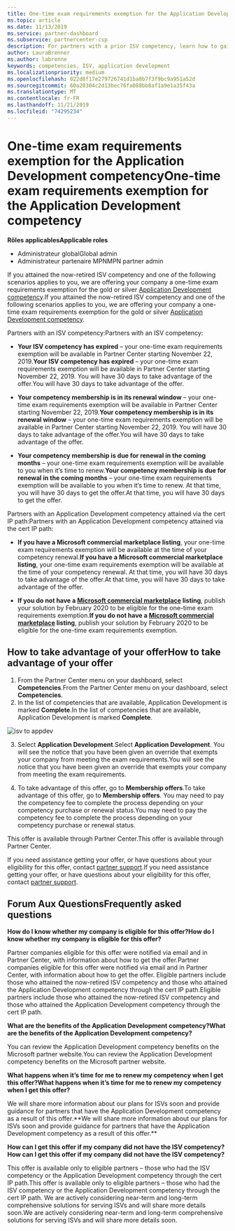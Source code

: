 ```yaml
---
title: One-time exam requirements exemption for the Application Development competency | Partner Center
ms.topic: article
ms.date: 11/13/2019
ms.service: partner-dashboard
ms.subservice: partnercenter-csp
description: For partners with a prior ISV competency, learn how to gain a one-time exam requirements exemption for the Application Development competency
author: LauraBrenner
ms.author: labrenne
keywords: competencies, ISV, application development
ms.localizationpriority: medium
ms.openlocfilehash: 022d8f17e279726741d1ba8b7f3f9bc9a951a52d
ms.sourcegitcommit: 60a20304c2d13bec76fa088bb8af1a9e1a35f43a
ms.translationtype: MT
ms.contentlocale: fr-FR
ms.lasthandoff: 11/21/2019
ms.locfileid: "74295234"
---
```

# <a name="one-time-exam-requirements-exemption-for-the-application-development-competency"></a><span data-ttu-id="4bc2d-104">One-time exam requirements exemption for the Application Development competency</span><span class="sxs-lookup"><span data-stu-id="4bc2d-104">One-time exam requirements exemption for the Application Development competency</span></span>

<span data-ttu-id="4bc2d-105">**Rôles applicables**</span><span class="sxs-lookup"><span data-stu-id="4bc2d-105">**Applicable roles**</span></span>

- <span data-ttu-id="4bc2d-106">Administrateur global</span><span class="sxs-lookup"><span data-stu-id="4bc2d-106">Global admin</span></span>
- <span data-ttu-id="4bc2d-107">Administrateur partenaire MPN</span><span class="sxs-lookup"><span data-stu-id="4bc2d-107">MPN partner admin</span></span>

<span data-ttu-id="4bc2d-108">If you attained the now-retired ISV competency and one of the following scenarios applies to you, we are offering your company a one-time exam requirements exemption for the gold or silver [Application Development competency](https://partner.microsoft.com/membership/application-development-competency).</span><span class="sxs-lookup"><span data-stu-id="4bc2d-108">If you attained the now-retired ISV competency and one of the following scenarios applies to you, we are offering your company a one-time exam requirements exemption for the gold or silver [Application Development competency](https://partner.microsoft.com/membership/application-development-competency).</span></span> 

<span data-ttu-id="4bc2d-109">Partners with an ISV competency:</span><span class="sxs-lookup"><span data-stu-id="4bc2d-109">Partners with an ISV competency:</span></span>

- <span data-ttu-id="4bc2d-110">**Your ISV competency has expired** – your one-time exam requirements exemption will be available in Partner Center starting November 22, 2019.</span><span class="sxs-lookup"><span data-stu-id="4bc2d-110">**Your ISV competency has expired** – your one-time exam requirements exemption will be available in Partner Center starting November 22, 2019.</span></span> <span data-ttu-id="4bc2d-111">You will have 30 days to take advantage of the offer.</span><span class="sxs-lookup"><span data-stu-id="4bc2d-111">You will have 30 days to take advantage of the offer.</span></span> 

- <span data-ttu-id="4bc2d-112">**Your competency membership is in its renewal window** – your one-time exam requirements exemption will be available in Partner Center starting November 22, 2019.</span><span class="sxs-lookup"><span data-stu-id="4bc2d-112">**Your competency membership is in its renewal window** – your one-time exam requirements exemption will be available in Partner Center starting November 22, 2019.</span></span> <span data-ttu-id="4bc2d-113">You will have 30 days to take advantage of the offer.</span><span class="sxs-lookup"><span data-stu-id="4bc2d-113">You will have 30 days to take advantage of the offer.</span></span> 

- <span data-ttu-id="4bc2d-114">**Your competency membership is due for renewal in the coming months** – your one-time exam requirements exemption will be available to you when it’s time to renew.</span><span class="sxs-lookup"><span data-stu-id="4bc2d-114">**Your competency membership is due for renewal in the coming months** – your one-time exam requirements exemption will be available to you when it’s time to renew.</span></span> <span data-ttu-id="4bc2d-115">At that time, you will have 30 days to get the offer.</span><span class="sxs-lookup"><span data-stu-id="4bc2d-115">At that time, you will have 30 days to get the offer.</span></span>

<span data-ttu-id="4bc2d-116">Partners with an Application Development competency attained via the cert IP path:</span><span class="sxs-lookup"><span data-stu-id="4bc2d-116">Partners with an Application Development competency attained via the cert IP path:</span></span>

- <span data-ttu-id="4bc2d-117">**If you have a Microsoft commercial marketplace listing**, your one-time exam requirements exemption will be available at the time of your competency renewal.</span><span class="sxs-lookup"><span data-stu-id="4bc2d-117">**If you have a Microsoft commercial marketplace listing**, your one-time exam requirements exemption will be available at the time of your competency renewal.</span></span> <span data-ttu-id="4bc2d-118">At that time, you will have 30 days to take advantage of the offer.</span><span class="sxs-lookup"><span data-stu-id="4bc2d-118">At that time, you will have 30 days to take advantage of the offer.</span></span>

- <span data-ttu-id="4bc2d-119">**If you do not have a [Microsoft commercial marketplace](https://azure.microsoft.com/overview/commercial-marketplace/) listing**, publish your solution by February 2020 to be eligible for the one-time exam requirements exemption.</span><span class="sxs-lookup"><span data-stu-id="4bc2d-119">**If you do not have a [Microsoft commercial marketplace](https://azure.microsoft.com/overview/commercial-marketplace/) listing**, publish your solution by February 2020 to be eligible for the one-time exam requirements exemption.</span></span>

## <a name="how-to-take-advantage-of-your-offer"></a><span data-ttu-id="4bc2d-120">How to take advantage of your offer</span><span class="sxs-lookup"><span data-stu-id="4bc2d-120">How to take advantage of your offer</span></span>

1. <span data-ttu-id="4bc2d-121">From the Partner Center menu on your dashboard, select **Competencies**.</span><span class="sxs-lookup"><span data-stu-id="4bc2d-121">From the Partner Center menu on your dashboard, select **Competencies**.</span></span>
2. <span data-ttu-id="4bc2d-122">In the list of competencies that are available, Application Development is marked **Complete**.</span><span class="sxs-lookup"><span data-stu-id="4bc2d-122">In the list of competencies that are available, Application Development is marked **Complete**.</span></span>

![isv to appdev](images/appdev.png)

3. <span data-ttu-id="4bc2d-124">Select **Application Development**.</span><span class="sxs-lookup"><span data-stu-id="4bc2d-124">Select **Application Development**.</span></span> <span data-ttu-id="4bc2d-125">You will see the notice that you have been given an override that exempts your company from meeting the exam requirements.</span><span class="sxs-lookup"><span data-stu-id="4bc2d-125">You will see the notice that you have been given an override that exempts your company from meeting the exam requirements.</span></span> 

4. <span data-ttu-id="4bc2d-126">To take advantage of this offer, go to **Membership offers**.</span><span class="sxs-lookup"><span data-stu-id="4bc2d-126">To take advantage of this offer, go to **Membership offers**.</span></span> <span data-ttu-id="4bc2d-127">You may need to pay the competency fee to complete the process depending on your competency purchase or renewal status.</span><span class="sxs-lookup"><span data-stu-id="4bc2d-127">You may need to pay the competency fee to complete the process depending on your competency purchase or renewal status.</span></span> 

<span data-ttu-id="4bc2d-128">This offer is available through Partner Center.</span><span class="sxs-lookup"><span data-stu-id="4bc2d-128">This offer is available through Partner Center.</span></span>

<span data-ttu-id="4bc2d-129">If you need assistance getting your offer, or have questions about your eligibility for this offer, contact [partner support](https://partner.microsoft.com/Support).</span><span class="sxs-lookup"><span data-stu-id="4bc2d-129">If you need assistance getting your offer, or have questions about your eligibility for this offer, contact [partner support](https://partner.microsoft.com/Support).</span></span> 

## <a name="frequently-asked-questions"></a><span data-ttu-id="4bc2d-130">Forum Aux Questions</span><span class="sxs-lookup"><span data-stu-id="4bc2d-130">Frequently asked questions</span></span>

<span data-ttu-id="4bc2d-131">**How do I know whether my company is eligible for this offer?**</span><span class="sxs-lookup"><span data-stu-id="4bc2d-131">**How do I know whether my company is eligible for this offer?**</span></span>

<span data-ttu-id="4bc2d-132">Partner companies eligible for this offer were notified via email and in Partner Center, with information about how to get the offer.</span><span class="sxs-lookup"><span data-stu-id="4bc2d-132">Partner companies eligible for this offer were notified via email and in Partner Center, with information about how to get the offer.</span></span> <span data-ttu-id="4bc2d-133">Eligible partners include those who attained the now-retired ISV competency and those who attained the Application Development competency through the cert IP path.</span><span class="sxs-lookup"><span data-stu-id="4bc2d-133">Eligible partners include those who attained the now-retired ISV competency and those who attained the Application Development competency through the cert IP path.</span></span> 

<span data-ttu-id="4bc2d-134">**What are the benefits of the Application Development competency?**</span><span class="sxs-lookup"><span data-stu-id="4bc2d-134">**What are the benefits of the Application Development competency?**</span></span>

<span data-ttu-id="4bc2d-135">You can review the Application Development competency benefits on the Microsoft partner website.</span><span class="sxs-lookup"><span data-stu-id="4bc2d-135">You can review the Application Development competency benefits on the Microsoft partner website.</span></span> 

<span data-ttu-id="4bc2d-136">**What happens when it’s time for me to renew my competency when I get this offer?**</span><span class="sxs-lookup"><span data-stu-id="4bc2d-136">**What happens when it’s time for me to renew my competency when I get this offer?**</span></span> 

<span data-ttu-id="4bc2d-137">We will share more information about our plans for ISVs soon and provide guidance for partners that have the Application Development competency as a result of this offer.\*\*</span><span class="sxs-lookup"><span data-stu-id="4bc2d-137">We will share more information about our plans for ISVs soon and provide guidance for partners that have the Application Development competency as a result of this offer.\*\*</span></span>  

<span data-ttu-id="4bc2d-138">**How can I get this offer if my company did not have the ISV competency?**</span><span class="sxs-lookup"><span data-stu-id="4bc2d-138">**How can I get this offer if my company did not have the ISV competency?**</span></span>

<span data-ttu-id="4bc2d-139">This offer is available only to eligible partners – those who had the ISV competency or the Application Development competency through the cert IP path.</span><span class="sxs-lookup"><span data-stu-id="4bc2d-139">This offer is available only to eligible partners – those who had the ISV competency or the Application Development competency through the cert IP path.</span></span> <span data-ttu-id="4bc2d-140">We are actively considering near-term and long-term comprehensive solutions for serving ISVs and will share more details soon.</span><span class="sxs-lookup"><span data-stu-id="4bc2d-140">We are actively considering near-term and long-term comprehensive solutions for serving ISVs and will share more details soon.</span></span> 


